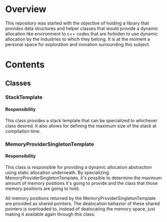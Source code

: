 # Overview

This repository was started with the objective of holding a library that provides data structures and helper classes that would provide a dynamic allocation like environment to c++ codes that are forbiden to use dynamic allocation by the industries to which they belong. It is at the moment a personal space for exploration and inovation surrounding this subject.

# Contents

## Classes

### StackTemplate

#### Responsibility

This class provides a stack template that can be specialized to whichever class desired. It also allows for defining the maximum size of the stack at compilation time.

### MemoryProviderSingletonTemplate

#### Responsibility

This class is responsible for providing a dynamic allocation abstraction using static allocation underneath. By specializing MemoryProviderSingletonTemplate, it's possible to determine the maximum amount of memory positions it's going to provide and the class that those memory positions are going to hold.

All memory positions returned by the MemoryProviderSingletonTemplate are provided as shared pointers. The dealocation behavior of these shared pointers is overloaded to, instead of dealocating the memory space, just making it available again through this class.
